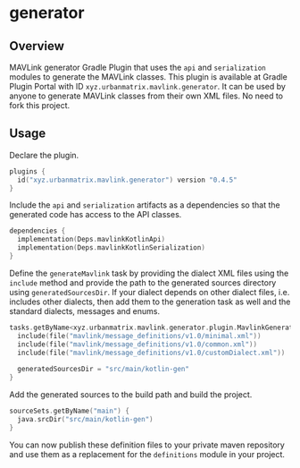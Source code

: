 # generator

## Overview

MAVLink generator Gradle Plugin that uses the `api` and `serialization` modules to generate the MAVLink classes. This
plugin is available at Gradle Plugin Portal with ID `xyz.urbanmatrix.mavlink.generator`. It can be used by anyone to generate
MAVLink classes from their own XML files. No need to fork this project.

## Usage

Declare the plugin.
```kotlin
plugins {
  id("xyz.urbanmatrix.mavlink.generator") version "0.4.5"
}
```

Include the `api` and `serialization` artifacts as a dependencies so that the generated code has access to the API
classes.
```kotlin
dependencies {
  implementation(Deps.mavlinkKotlinApi)
  implementation(Deps.mavlinkKotlinSerialization)
}
```

Define the `generateMavlink` task by providing the dialect XML files using the `include` method and provide the path to
the generated sources directory using `generatedSourcesDir`. If your dialect depends on other dialect files, i.e. includes other dialects, then add them to the generation
task as well and the standard dialects, messages and enums.
```kotlin
tasks.getByName<xyz.urbanmatrix.mavlink.generator.plugin.MavlinkGeneratorTask>("generateMavlink") {
  include(file("mavlink/message_definitions/v1.0/minimal.xml"))
  include(file("mavlink/message_definitions/v1.0/common.xml"))
  include(file("mavlink/message_definitions/v1.0/customDialect.xml"))
    
  generatedSourcesDir = "src/main/kotlin-gen"
}
```

Add the generated sources to the build path and build the project.
```kotlin
sourceSets.getByName("main") {
  java.srcDir("src/main/kotlin-gen")
}
```

You can now publish these definition files to your private maven repository and use them as a
replacement for the `definitions` module in your project.
